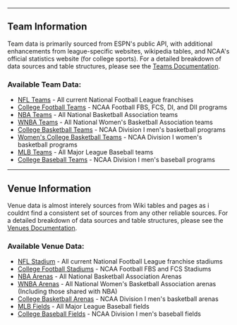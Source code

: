 
---
## Team Information

Team data is primarily sourced from ESPN's public API, with additional enhancements from league-specific websites, wikipedia tables, and NCAA's official statistics website (for college sports). For a detailed breakdown of data sources and table structures, please see the [Teams Documentation](/R/teams/readme.md).

### Available Team Data:
- [NFL Teams](/R/teams/readme.md#nfl-teams) - All current National Football League franchises  
- [College Football Teams](/R/teams/readme.md#college-football-teams) - NCAA Football FBS, FCS, DI, and DII programs  
- [NBA Teams](/R/teams/readme.md#nba-teams) - All National Basketball Association teams
- [WNBA Teams](/R/teams/readme.md#wnba-teams) - All National Women's Basketball Association teams  
- [College Basketball Teams](/R/teams/readme.md#college-basketball-teams) - NCAA Division I men's basketball programs
- [Women's College Basketball Teams](/R/teams/readme.md#womens-college-basketball-teams) - NCAA Division I women's basketball programs
- [MLB Teams](/R/teams/readme.md#mlb-teams) - All Major League Baseball teams
- [College Baseball Teams](/R/teams/readme.md#college-baseball-teams) - NCAA Division I men's baseball programs
---
## Venue Information 

Venue data is almost interely sources from Wiki tables and pages as i couldnt find a consistent set of sources from any other reliable sources. For a detailed breakdown of data sources and table structures, please see the [Venues Documentation](/R/venues/readme.md).

### Available Venue Data:
- [NFL Stadium](/R/venue/readme.md#nfl-venues) - All current National Football League franchise stadiums
- [College Football Stadiums](/R/venues/readme.md#college-football-venues) - NCAA Football FBS and FCS Stadiums
- [NBA Arenas](/R/venues/readme.md#nba-venues) - All National Basketball Association Arenas
- [WNBA Arenas](/R/venues/readme.md#wnba-venues) - All National Women's Basketball Association arenas (Including those shared with NBA)  
- [College Basketball Arenas](/R/venues/readme.md#college-basketball-venues) - NCAA Division I men's basketball arenas
- [MLB Fields](/R/venues/readme.md#mlb-venues) - All Major League Baseball fields
- [College Baseball Fields](/R/venues/readme.md#college-baseball-venues) - NCAA Division I men's baseball fields
